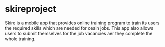 # skireproject
Skire is a mobile app that provides online training program to train its users the required skills which are needed for ceain jobs.   This app also allows users to submit themselves for the job vacancies aer they complete the whole training.
